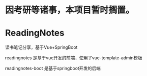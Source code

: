 

# 因考研等诸事，本项目暂时搁置。



# ReadingNotes

读书笔记分享，基于Vue+SpringBoot

readingnotes 是基于vue开发的前端，使用了vue-template-admin模板

readingnotes-boot 是基于springboot开发的后端
